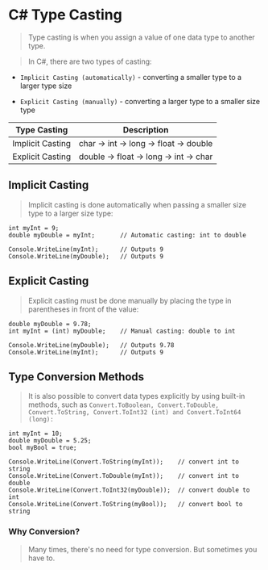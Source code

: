 # C# Type Casting

> Type casting is when you assign a value of one data type to another type.

> In C#, there are two types of casting:

- `Implicit Casting (automatically)` - converting a smaller type to a larger type size

- `Explicit Casting (manually)` - converting a larger type to a smaller size type

| Type Casting | Description |
| -------- | ------- |
| Implicit Casting  | char -> int -> long -> float -> double |
| Explicit Casting  | double -> float -> long -> int -> char |

## Implicit Casting

> Implicit casting is done automatically when passing a smaller size type to a larger size type:

```
int myInt = 9;
double myDouble = myInt;       // Automatic casting: int to double

Console.WriteLine(myInt);      // Outputs 9
Console.WriteLine(myDouble);   // Outputs 9
```

## Explicit Casting

> Explicit casting must be done manually by placing the type in parentheses in front of the value:

```
double myDouble = 9.78;
int myInt = (int) myDouble;    // Manual casting: double to int

Console.WriteLine(myDouble);   // Outputs 9.78
Console.WriteLine(myInt);      // Outputs 9
```

## Type Conversion Methods

> It is also possible to convert data types explicitly by using built-in methods, such as `Convert.ToBoolean, Convert.ToDouble, Convert.ToString, Convert.ToInt32 (int) and Convert.ToInt64 (long):`

```
int myInt = 10;
double myDouble = 5.25;
bool myBool = true;

Console.WriteLine(Convert.ToString(myInt));    // convert int to string
Console.WriteLine(Convert.ToDouble(myInt));    // convert int to double
Console.WriteLine(Convert.ToInt32(myDouble));  // convert double to int
Console.WriteLine(Convert.ToString(myBool));   // convert bool to string
```

### Why Conversion?

> Many times, there's no need for type conversion. But sometimes you have to.
